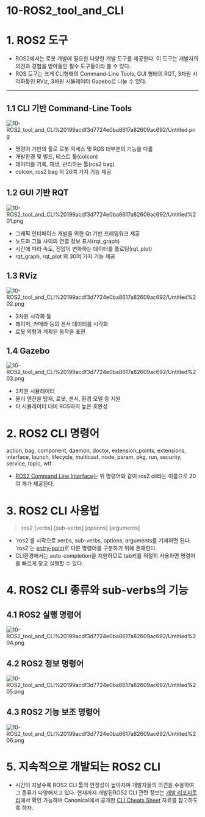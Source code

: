 # 10-ROS2_tool_and_CLI

# 1. ROS2 도구

- ROS2에서는 로봇 개발에 필요한 다양한 개발 도구를 제공한다. 이 도구는 개발자의 의견과 경험을 받아들인 필수 도구들이라 볼 수 있다.
- ROS 도구는 크게 CLI형태의 Command-Line Tools, GUI 형태의 RQT, 3차원 시각화툴인 RViz, 3차원 시뮬레이터 Gazebo로 나눌 수 있다.

---

## 1.1 CLI 기반 Command-Line Tools

![10-ROS2_tool_and_CLI%20199acdf3d7724e0ba8617a82609ac692/Untitled.png](10-ROS2_tool_and_CLI%20199acdf3d7724e0ba8617a82609ac692/Untitled.png)

- 명령어 기반의 툴로 로봇 억세스 및 ROS 대부분의 기능을 다룸
- 개발환경 및 빌드, 테스트 툴(colcon)
- 데이터를 기록, 재생, 관리하는 툴(ros2 bag)
- colcon, ros2 bag 외 20여 가지 기능 제공

## 1.2 GUI 기반 RQT

![10-ROS2_tool_and_CLI%20199acdf3d7724e0ba8617a82609ac692/Untitled%201.png](10-ROS2_tool_and_CLI%20199acdf3d7724e0ba8617a82609ac692/Untitled%201.png)

- 그래픽 인터페이스 개발을 위한 Qt 기반 프레임워크 제공
- 노드와 그들 사이의 연결 정보 표시(rqt_graph)
- 시간에 따라 속도, 전압이 변화하는 데이터를 플로팅(rqt_plot)
- rqt_graph, rqt_plot 외 30여 가지 기능 제공

## 1.3 RViz

![10-ROS2_tool_and_CLI%20199acdf3d7724e0ba8617a82609ac692/Untitled%202.png](10-ROS2_tool_and_CLI%20199acdf3d7724e0ba8617a82609ac692/Untitled%202.png)

- 3차원 시각화 툴
- 레이저, 카메라 등의 센서 데이터를 시각화
- 로봇 외형과 계획된 동작을 표현

## 1.4 Gazebo

![10-ROS2_tool_and_CLI%20199acdf3d7724e0ba8617a82609ac692/Untitled%203.png](10-ROS2_tool_and_CLI%20199acdf3d7724e0ba8617a82609ac692/Untitled%203.png)

- 3차원 시뮬레이터
- 물리 엔진을 탑재, 로봇, 센서, 환경 모델 등 지원
- 타 시뮬레이터 대비 ROS와의 높은 호환성

# 2. ROS2 CLI 명령어

action, bag, component, daemon, doctor, extension_points, extensions, interface, launch, lifecycle, multicast, node, param, pkg, run, security, service, topic, wtf

- [ROS2 Command Line Interface](https://github.com/ros2/ros2cli)는 위 명령어와 같이 ros2 cli라는 이름으로 20여 개가 제공된다.

# 3. ROS2 CLI 사용법

> ros2 [verbs] [sub-verbs] [options] [arguments]

- 'ros2'를 시작으로 verbs, sub-verbs, options, arguments를 기재하면 된다. 'ros2'는 [entry-point](https://setuptools.readthedocs.io/en/latest/pkg_resources.html#entry-points)로 다른 명령어를 구분하기 위해 존재한다.
- CLI환경에서는 auto-completion을 지원하므로 tab키를 적절히 사용하면 명령어를 빠르게 찾고 실행할 수 있다.

# 4. ROS2 CLI 종류와 sub-verbs의 기능

## 4.1 ROS2 실행 명령어

![10-ROS2_tool_and_CLI%20199acdf3d7724e0ba8617a82609ac692/Untitled%204.png](10-ROS2_tool_and_CLI%20199acdf3d7724e0ba8617a82609ac692/Untitled%204.png)

## 4.2 ROS2 정보 명령어

![10-ROS2_tool_and_CLI%20199acdf3d7724e0ba8617a82609ac692/Untitled%205.png](10-ROS2_tool_and_CLI%20199acdf3d7724e0ba8617a82609ac692/Untitled%205.png)

## 4.3 ROS2 기능 보조 명령어

![10-ROS2_tool_and_CLI%20199acdf3d7724e0ba8617a82609ac692/Untitled%206.png](10-ROS2_tool_and_CLI%20199acdf3d7724e0ba8617a82609ac692/Untitled%206.png)

# 5. 지속적으로 개발되는 ROS2 CLI

- 시간이 지날수록 ROS2 CLI 툴의 안정성이 높아지며 개발자들의 의견을 수용하여 그 종류가 다양해지고 있다. 현재까지 개발된ROS2 CLI 관련 정보는 [개발 리포지토리](https://github.com/ros2/ros2cli)에서 확인 가능하며 Canonical에서 공개한 [CLI Cheats Sheet](https://github.com/ubuntu-robotics/ros2_cheats_sheet/blob/master/cli/cli_cheats_sheet.pdf) 자료를 참고하도록 하자.